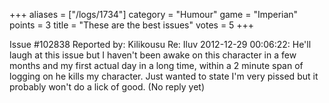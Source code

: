 +++
aliases = ["/logs/1734"]
category = "Humour"
game = "Imperian"
points = 3
title = "These are the best issues"
votes = 5
+++

Issue #102838   Reported by: Kilikousu    Re: Iluv
2012-12-29 00:06:22: 
He'll laugh at this issue but I haven't been awake on this character in a few months and my first actual day in a long time, within a 2 minute span of logging on he kills my character. Just wanted to state I'm very pissed but it probably won't do a lick of good.
(No reply yet)
